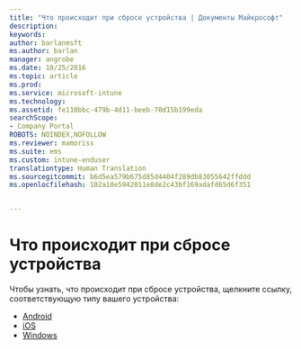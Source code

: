 ```yaml
---
title: "Что происходит при сбросе устройства | Документы Майкрософт"
description: 
keywords: 
author: barlanmsft
ms.author: barlan
manager: angrobe
ms.date: 10/25/2016
ms.topic: article
ms.prod: 
ms.service: microsoft-intune
ms.technology: 
ms.assetid: fe110bbc-479b-4d11-beeb-70d15b199eda
searchScope:
- Company Portal
ROBOTS: NOINDEX,NOFOLLOW
ms.reviewer: mamoriss
ms.suite: ems
ms.custom: intune-enduser
translationtype: Human Translation
ms.sourcegitcommit: b6d5ea579b675d85d4404f289db83055642ffddd
ms.openlocfilehash: 102a10e5942011e8de2c43bf169adafd65d6f351


---
```



# <a name="what-happens-if-you-reset-your-device"></a>Что происходит при сбросе устройства

Чтобы узнать, что происходит при сбросе устройства, щелкните ссылку, соответствующую типу вашего устройства:

- [Android](what-happens-if-you-reset-your-device-using-the-company-portal-android.md)
- [iOS](what-happens-if-you-reset-your-device-using-the-company-portal-ios.md)
- [Windows](what-happens-if-you-reset-your-device-using-the-company-portal-windows.md)



<!--HONumber=Dec16_HO2-->


